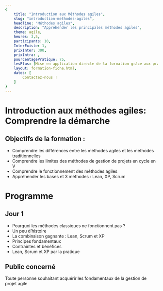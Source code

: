 ```yaml
---
{
	title: "Introduction aux Méthodes agiles", 
	slug: "introduction-methodes-agiles", 
	headline: "Méthodes agiles",
	description: "Appréhender les principales méthodes agiles", 
	theme: agile,
	heures: 3,5,
	participants: 10,
	InterExiste: 1,
	prixInter: 300,
	prixIntra: ,
	pourcentagePratique: 75,
	lesPlus: [Mise en application directe de la formation grâce aux pratiques agiles de base qui sont présentées.],
	layout: formation-fiche.html, 
	dates: [
		Contactez-nous !
	]
}
---
```


# Introduction aux méthodes agiles: Comprendre la démarche #

## Objectifs de la formation : ##

* Comprendre les différences entre les méthodes agiles et les méthodes traditionnelles
* Comprendre les limites des méthodes de gestion de projets en cycle en V
* Comprendre le fonctionnement des méthodes agiles
* Appréhender les bases et 3 méthodes : Lean, XP, Scrum

# Programme #

## Jour 1 ##

* Pourquoi les méthodes classiques ne fonctionnent pas ?
* Un peu d’histoire
* La combinaison gagnante : Lean, Scrum et XP
* Principes fondamentaux
* Contraintes et bénéfices
* Lean, Scrum et XP par la pratique


## Public concerné ##
Toute personne souhaitant acquérir les fondamentaux de la gestion de projet agile

